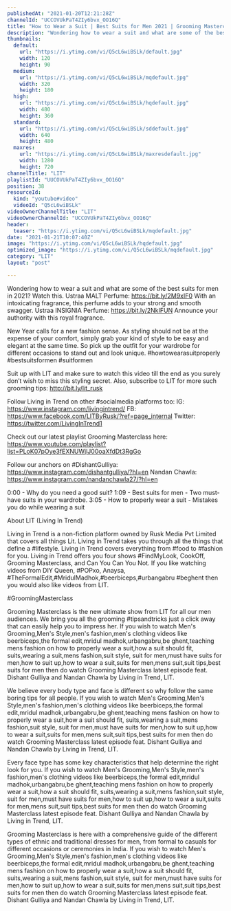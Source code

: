 ```yaml
---
publishedAt: "2021-01-20T12:21:28Z"
channelId: "UCCOVUkPaT4ZIy6bvx_OO16Q"
title: "How to Wear a Suit | Best Suits for Men 2021 | Grooming Masterclass Ep14"
description: "Wondering how to wear a suit and what are some of the best suits for men in 2021? Watch this.\nUstraa MALT Perfume: https://bit.ly/2M9xIF0 With an intoxicating fragrance, this perfume adds to your strong and smooth swagger. Ustraa INSIGNIA Perfume: https://bit.ly/2NkIFUN Announce your authority with this royal fragrance.\n\nNew Year calls for a new fashion sense. As styling should not be at the expense of your comfort, simply grab your kind of style to be easy and elegant at the same time. So pick up the outfit for your wardrobe for different occasions to stand out and look unique. #howtowearasuitproperly #bestsuitsformen #suitformen\n\nSuit up with LIT and make sure to watch this video till the end as you surely don’t wish to miss this styling secret. Also, subscribe to LIT for more such grooming tips: http://bit.ly/lit_rusk\n\nFollow Living in Trend on other #socialmedia platforms too:\nIG: https://www.instagram.com/livingintrend/\nFB: https://www.facebook.com/LITByRusk/?ref=page_internal \nTwitter: https://twitter.com/LivingInTrend1\n\nCheck out our latest playlist Grooming Masterclass here: https://www.youtube.com/playlist?list=PLoK07pOye3fEXNUWjlJ00oaXfdDt3RgGo\n\nFollow our anchors on\n#DishantGulliya: https://www.instagram.com/dishantgulliya/?hl=en\nNandan Chawla: https://www.instagram.com/nandanchawla27/?hl=en\n\n0:00 - Why do you need a good suit?\n1:09 - Best suits for men  - Two must-have suits in your wardrobe.\n3:05 - How to properly wear a suit - Mistakes you do while wearing a suit\n\nAbout LIT (Living In Trend)\n\nLiving in Trend is a non-fiction platform owned by Rusk Media Pvt Limited that covers all things Lit. Living in Trend takes you through all the things that define a #lifestyle. Living in Trend covers everything from #food to #fashion for you. Living in Trend offers you four shows #FindMyLook, CookOff, Grooming Masterclass, and Can You Can You Not. If you like watching videos from DIY Queen, #POPxo, Anaysa, #TheFormalEdit,#MridulMadhok,#beerbiceps,#urbangabru #beghent then you would also like videos from LIT. \n\n#GroomingMasterclass\n\nGrooming Masterclass is the new ultimate show from LIT for all our men audiences. We bring you all the grooming #tipsandtricks just a click away that can easily help you to impress her. If you wish to watch Men's Grooming,Men's Style,men's fashion,men's clothing videos like beerbiceps,the formal edit,mridul madhok,urbangabru,be ghent,teaching mens fashion on how to properly wear a suit,how a suit should fit, suits,wearing a suit,mens fashion,suit style, suit for men,must have suits for men,how to suit up,how to wear a suit,suits for men,mens suit,suit tips,best suits for men then do watch Grooming Masterclass latest episode feat. Dishant Gulliya and Nandan Chawla by Living in Trend, LIT.\n\nWe believe every body type and face is different so why follow the same boring tips for all people. If you wish to watch Men's Grooming,Men's Style,men's fashion,men's clothing videos like beerbiceps,the formal edit,mridul madhok,urbangabru,be ghent,teaching mens fashion on how to properly wear a suit,how a suit should fit, suits,wearing a suit,mens fashion,suit style, suit for men,must have suits for men,how to suit up,how to wear a suit,suits for men,mens suit,suit tips,best suits for men then do watch Grooming Masterclass latest episode feat. Dishant Gulliya and Nandan Chawla by Living in Trend, LIT.\n\nEvery face type has some key characteristics that help determine the right look for you. If you wish to watch Men's Grooming,Men's Style,men's fashion,men's clothing videos like beerbiceps,the formal edit,mridul madhok,urbangabru,be ghent,teaching mens fashion on how to properly wear a suit,how a suit should fit, suits,wearing a suit,mens fashion,suit style, suit for men,must have suits for men,how to suit up,how to wear a suit,suits for men,mens suit,suit tips,best suits for men then do watch Grooming Masterclass latest episode feat. Dishant Gulliya and Nandan Chawla by Living in Trend, LIT.\n\nGrooming Masterclass is here with a comprehensive guide of the different types of ethnic and traditional dresses for men, from formal to casuals for different occasions or ceremonies in India. If you wish to watch Men's Grooming,Men's Style,men's fashion,men's clothing videos like beerbiceps,the formal edit,mridul madhok,urbangabru,be ghent,teaching mens fashion on how to properly wear a suit,how a suit should fit, suits,wearing a suit,mens fashion,suit style, suit for men,must have suits for men,how to suit up,how to wear a suit,suits for men,mens suit,suit tips,best suits for men then do watch Grooming Masterclass latest episode feat. Dishant Gulliya and Nandan Chawla by Living in Trend, LIT."
thumbnails:
  default:
    url: "https://i.ytimg.com/vi/Q5cL6wiBSLk/default.jpg"
    width: 120
    height: 90
  medium:
    url: "https://i.ytimg.com/vi/Q5cL6wiBSLk/mqdefault.jpg"
    width: 320
    height: 180
  high:
    url: "https://i.ytimg.com/vi/Q5cL6wiBSLk/hqdefault.jpg"
    width: 480
    height: 360
  standard:
    url: "https://i.ytimg.com/vi/Q5cL6wiBSLk/sddefault.jpg"
    width: 640
    height: 480
  maxres:
    url: "https://i.ytimg.com/vi/Q5cL6wiBSLk/maxresdefault.jpg"
    width: 1280
    height: 720
channelTitle: "LIT"
playlistId: "UUCOVUkPaT4ZIy6bvx_OO16Q"
position: 38
resourceId:
  kind: "youtube#video"
  videoId: "Q5cL6wiBSLk"
videoOwnerChannelTitle: "LIT"
videoOwnerChannelId: "UCCOVUkPaT4ZIy6bvx_OO16Q"
header:
  teaser: "https://i.ytimg.com/vi/Q5cL6wiBSLk/mqdefault.jpg"
date: "2021-01-21T10:07:40Z"
image: "https://i.ytimg.com/vi/Q5cL6wiBSLk/hqdefault.jpg"
optimized_image: "https://i.ytimg.com/vi/Q5cL6wiBSLk/mqdefault.jpg"
category: "LIT"
layout: "post"

---
```

Wondering how to wear a suit and what are some of the best suits for men in 2021? Watch this.
Ustraa MALT Perfume: https://bit.ly/2M9xIF0 With an intoxicating fragrance, this perfume adds to your strong and smooth swagger. Ustraa INSIGNIA Perfume: https://bit.ly/2NkIFUN Announce your authority with this royal fragrance.

New Year calls for a new fashion sense. As styling should not be at the expense of your comfort, simply grab your kind of style to be easy and elegant at the same time. So pick up the outfit for your wardrobe for different occasions to stand out and look unique. #howtowearasuitproperly #bestsuitsformen #suitformen

Suit up with LIT and make sure to watch this video till the end as you surely don’t wish to miss this styling secret. Also, subscribe to LIT for more such grooming tips: http://bit.ly/lit_rusk

Follow Living in Trend on other #socialmedia platforms too:
IG: https://www.instagram.com/livingintrend/
FB: https://www.facebook.com/LITByRusk/?ref=page_internal 
Twitter: https://twitter.com/LivingInTrend1

Check out our latest playlist Grooming Masterclass here: https://www.youtube.com/playlist?list=PLoK07pOye3fEXNUWjlJ00oaXfdDt3RgGo

Follow our anchors on
#DishantGulliya: https://www.instagram.com/dishantgulliya/?hl=en
Nandan Chawla: https://www.instagram.com/nandanchawla27/?hl=en

0:00 - Why do you need a good suit?
1:09 - Best suits for men  - Two must-have suits in your wardrobe.
3:05 - How to properly wear a suit - Mistakes you do while wearing a suit

About LIT (Living In Trend)

Living in Trend is a non-fiction platform owned by Rusk Media Pvt Limited that covers all things Lit. Living in Trend takes you through all the things that define a #lifestyle. Living in Trend covers everything from #food to #fashion for you. Living in Trend offers you four shows #FindMyLook, CookOff, Grooming Masterclass, and Can You Can You Not. If you like watching videos from DIY Queen, #POPxo, Anaysa, #TheFormalEdit,#MridulMadhok,#beerbiceps,#urbangabru #beghent then you would also like videos from LIT. 

#GroomingMasterclass

Grooming Masterclass is the new ultimate show from LIT for all our men audiences. We bring you all the grooming #tipsandtricks just a click away that can easily help you to impress her. If you wish to watch Men's Grooming,Men's Style,men's fashion,men's clothing videos like beerbiceps,the formal edit,mridul madhok,urbangabru,be ghent,teaching mens fashion on how to properly wear a suit,how a suit should fit, suits,wearing a suit,mens fashion,suit style, suit for men,must have suits for men,how to suit up,how to wear a suit,suits for men,mens suit,suit tips,best suits for men then do watch Grooming Masterclass latest episode feat. Dishant Gulliya and Nandan Chawla by Living in Trend, LIT.

We believe every body type and face is different so why follow the same boring tips for all people. If you wish to watch Men's Grooming,Men's Style,men's fashion,men's clothing videos like beerbiceps,the formal edit,mridul madhok,urbangabru,be ghent,teaching mens fashion on how to properly wear a suit,how a suit should fit, suits,wearing a suit,mens fashion,suit style, suit for men,must have suits for men,how to suit up,how to wear a suit,suits for men,mens suit,suit tips,best suits for men then do watch Grooming Masterclass latest episode feat. Dishant Gulliya and Nandan Chawla by Living in Trend, LIT.

Every face type has some key characteristics that help determine the right look for you. If you wish to watch Men's Grooming,Men's Style,men's fashion,men's clothing videos like beerbiceps,the formal edit,mridul madhok,urbangabru,be ghent,teaching mens fashion on how to properly wear a suit,how a suit should fit, suits,wearing a suit,mens fashion,suit style, suit for men,must have suits for men,how to suit up,how to wear a suit,suits for men,mens suit,suit tips,best suits for men then do watch Grooming Masterclass latest episode feat. Dishant Gulliya and Nandan Chawla by Living in Trend, LIT.

Grooming Masterclass is here with a comprehensive guide of the different types of ethnic and traditional dresses for men, from formal to casuals for different occasions or ceremonies in India. If you wish to watch Men's Grooming,Men's Style,men's fashion,men's clothing videos like beerbiceps,the formal edit,mridul madhok,urbangabru,be ghent,teaching mens fashion on how to properly wear a suit,how a suit should fit, suits,wearing a suit,mens fashion,suit style, suit for men,must have suits for men,how to suit up,how to wear a suit,suits for men,mens suit,suit tips,best suits for men then do watch Grooming Masterclass latest episode feat. Dishant Gulliya and Nandan Chawla by Living in Trend, LIT.